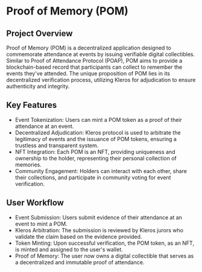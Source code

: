 # Proof of Memory (POM)

## Project Overview

Proof of Memory (POM) is a decentralized application designed to commemorate attendance at events by issuing verifiable digital collectibles. Similar to Proof of Attendance Protocol (POAP), POM aims to provide a blockchain-based record that participants can collect to remember the events they've attended. The unique proposition of POM lies in its decentralized verification process, utilizing Kleros for adjudication to ensure authenticity and integrity.

## Key Features

- Event Tokenization: Users can mint a POM token as a proof of their attendance at an event.
- Decentralized Adjudication: Kleros protocol is used to arbitrate the legitimacy of events and the issuance of POM tokens, ensuring a trustless and transparent system.
- NFT Integration: Each POM is an NFT, providing uniqueness and ownership to the holder, representing their personal collection of memories.
- Community Engagement: Holders can interact with each other, share their collections, and participate in community voting for event verification.

## User Workflow

- Event Submission: Users submit evidence of their attendance at an event to mint a POM.
- Kleros Arbitration: The submission is reviewed by Kleros jurors who validate the claim based on the evidence provided.
- Token Minting: Upon successful verification, the POM token, as an NFT, is minted and assigned to the user's wallet.
- Proof of Memory: The user now owns a digital collectible that serves as a decentralized and immutable proof of attendance.
